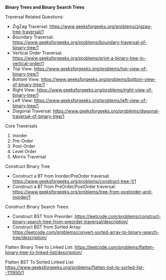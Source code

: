 **Binary Trees and Binary Search Trees**


Traversal Related Questions:
- ZigZag Traversal: https://www.geeksforgeeks.org/problems/zigzag-tree-traversal/1
- Boundary Traversal: https://www.geeksforgeeks.org/problems/boundary-traversal-of-binary-tree/1
- Vertical Order Traversal: https://www.geeksforgeeks.org/problems/print-a-binary-tree-in-vertical-order/1
- Top View: https://www.geeksforgeeks.org/problems/top-view-of-binary-tree/1
- Bottom View: https://www.geeksforgeeks.org/problems/bottom-view-of-binary-tree/1
- Right View: https://www.geeksforgeeks.org/problems/right-view-of-binary-tree/1
- Left View: https://www.geeksforgeeks.org/problems/left-view-of-binary-tree/1
- Diagonal Traversal: https://www.geeksforgeeks.org/problems/diagonal-traversal-of-binary-tree/1

Core Traversals
1. Inorder
2. Pre-Order
3. Post-Order
4. Level Order
5. Morris Traversal

Construct Binary Tree
- Construct a BT from Inorder/PreOrder traversal: https://www.geeksforgeeks.org/problems/construct-tree-1/1
- Construct a BT from PreOrder/PostOrder traversal: https://www.geeksforgeeks.org/problems/tree-from-postorder-and-inorder/1

Construct Binary Search Trees:
- Construct BST from Preorder: https://leetcode.com/problems/construct-binary-search-tree-from-preorder-traversal/description/
- Construct BST from Sorted Array: https://leetcode.com/problems/convert-sorted-array-to-binary-search-tree/description/

Flatten Binary Tree to Linked List: https://leetcode.com/problems/flatten-binary-tree-to-linked-list/description/

Flatten BST To Sorted Linked List: https://www.geeksforgeeks.org/problems/flatten-bst-to-sorted-list--111950/1
